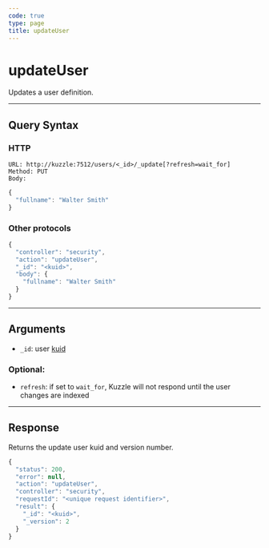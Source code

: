 ```yaml
---
code: true
type: page
title: updateUser
---
```


# updateUser



Updates a user definition.

---

## Query Syntax

### HTTP

```http
URL: http://kuzzle:7512/users/<_id>/_update[?refresh=wait_for]
Method: PUT
Body:
```

```js
{
  "fullname": "Walter Smith"
}
```

### Other protocols

```js
{
  "controller": "security",
  "action": "updateUser",
  "_id": "<kuid>",
  "body": {
    "fullname": "Walter Smith"
  }
}
```

---

## Arguments

- `_id`: user [kuid](/core/2/guides/kuzzle-depth/authentication#the-kuzzle-user-identifier)

### Optional:

- `refresh`: if set to `wait_for`, Kuzzle will not respond until the user changes are indexed

---

## Response

Returns the update user kuid and version number.

```js
{
  "status": 200,
  "error": null,
  "action": "updateUser",
  "controller": "security",
  "requestId": "<unique request identifier>",
  "result": {
    "_id": "<kuid>",
    "_version": 2
  }
}
```
